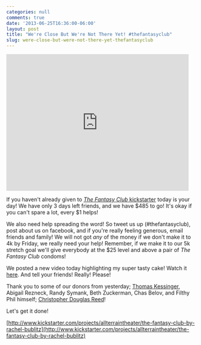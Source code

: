 ```yaml
---
categories: null
comments: true
date: '2013-06-25T16:36:00-06:00'
layout: post
title: "We're Close But We're Not There Yet! #thefantasyclub"
slug: were-close-but-were-not-there-yet-thefantasyclub
---
```


<iframe width="480" height="360" src="http://www.kickstarter.com/projects/allterraintheater/the-fantasy-club-by-rachel-bublitz/widget/video.html" frameborder="0"> </iframe>

If you haven't already given to [*The Fantasy Club* kickstarter](http://www.kickstarter.com/projects/allterraintheater/the-fantasy-club-by-rachel-bublitz) today is your day! We have only 3 days left friends, and we have $485 to go! It's okay if you can't spare a lot, every $1 helps!

We also need help spreading the word! So tweet us up (#thefantasyclub), post about us on facebook, and if you're really feeling generous, email friends and family! We will not got *any* of the money if we don't make it to 4k by Friday, we really need your help! Remember, if we make it to our 5k stretch goal we'll give everybody at the $25 level and above a pair of *The Fantasy Club* condoms! 

We posted a new video today highlighting my super tasty cake! Watch it [here](http://www.kickstarter.com/projects/allterraintheater/the-fantasy-club-by-rachel-bublitz/posts/520142). And tell your friends! Really! Please! 

Thank you to some of our donors from yesterday; [Thomas Kessinger](https://twitter.com/xThomasx), Abigail Rezneck, Randy Symank, Beth Zuckerman, Chas Belov, and Filthy Phil himself; [Christopher Douglas Reed](http://www.imdb.com/name/nm3918199/?ref_=sr_1)!

Let's get it done!

[http://www.kickstarter.com/projects/allterraintheater/the-fantasy-club-by-rachel-bublitz](http://www.kickstarter.com/projects/allterraintheater/the-fantasy-club-by-rachel-bublitz)